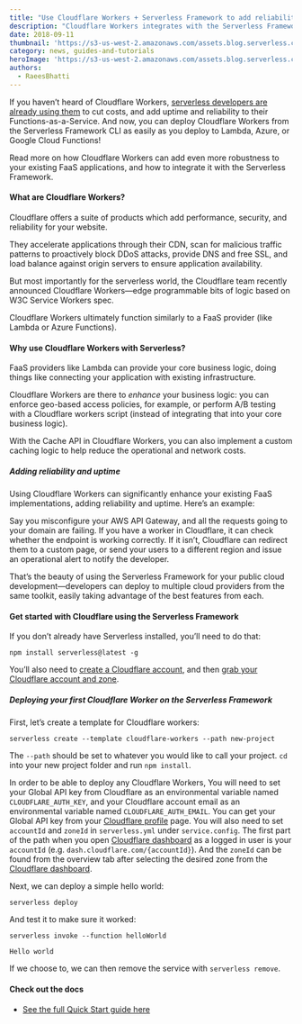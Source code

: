 ```yaml
---
title: "Use Cloudflare Workers + Serverless Framework to add reliability and uptime to your FaaS"
description: "Cloudflare Workers integrates with the Serverless Framework. Use Cloudflare Workers to add reliability and uptime to your existing FaaS!"
date: 2018-09-11
thumbnail: 'https://s3-us-west-2.amazonaws.com/assets.blog.serverless.com/cloudflare-workers/serverless-cloudflare-workers-header.png'
category: news, guides-and-tutorials
heroImage: 'https://s3-us-west-2.amazonaws.com/assets.blog.serverless.com/cloudflare-workers/serverless-cloudflare-workers-header.png'
authors:
  - RaeesBhatti
---
```


If you haven’t heard of Cloudflare Workers, [serverless developers are already using them](https://www.troyhunt.com/serverless-to-the-max-doing-big-things-for-small-dollars-with-cloudflare-workers-and-azure-functions/) to cut costs, and add uptime and reliability to their Functions-as-a-Service. And now, you can deploy Cloudflare Workers from the Serverless Framework CLI as easily as you deploy to Lambda, Azure, or Google Cloud Functions!

Read more on how Cloudflare Workers can add even more robustness to your existing FaaS applications, and how to integrate it with the Serverless Framework.

#### What are Cloudflare Workers?

Cloudflare offers a suite of products which add performance, security, and reliability for your website. 

They accelerate applications through their CDN, scan for malicious traffic patterns to proactively block DDoS attacks, provide DNS and free SSL, and load balance against origin servers to ensure application availability.

But most importantly for the serverless world, the Cloudflare team recently announced Cloudflare Workers—edge programmable bits of logic based on W3C Service Workers spec. 

Cloudflare Workers ultimately function similarly to a FaaS provider (like Lambda or Azure Functions).

#### Why use Cloudflare Workers with Serverless?

FaaS providers like Lambda can provide your core business logic, doing things like connecting your application with existing infrastructure.

Cloudflare Workers are there to _enhance_ your business logic: you can enforce geo-based access policies, for example, or perform A/B testing with a Cloudflare workers script (instead of integrating that into your core business logic).

With the Cache API in Cloudflare Workers, you can also implement a custom caching logic to help reduce the operational and network costs.

##### Adding reliability and uptime

Using Cloudflare Workers can significantly enhance your existing FaaS implementations, adding reliability and uptime. Here’s an example:

Say you misconfigure your AWS API Gateway, and all the requests going to your domain are failing. If you have a worker in Cloudflare, it can check whether the endpoint is working correctly. If it isn’t, Cloudflare can redirect them to a custom page, or send your users to a different region and issue an operational alert to notify the developer.

That’s the beauty of using the Serverless Framework for your public cloud development—developers can deploy to multiple cloud providers from the same toolkit, easily taking advantage of the best features from each. 

#### Get started with Cloudflare using the Serverless Framework

If you don’t already have Serverless installed, you’ll need to do that:

`npm install serverless@latest -g`

You’ll also need to [create a Cloudflare account](https://dash.cloudflare.com/sign-up), and then [grab your Cloudflare account and zone](https://developers.cloudflare.com/workers/api/). 

##### Deploying your first Cloudflare Worker on the Serverless Framework

First, let’s create a template for Cloudflare workers:

 `serverless create --template cloudflare-workers --path new-project`

The `--path` should be set to whatever you would like to call your project. `cd` into your new project folder and
run `npm install`.

In order to be able to deploy any Cloudflare Workers, You will need to set your Global API key from Cloudflare as an environmental variable named `CLOUDFLARE_AUTH_KEY`, and your Cloudflare account email as an environmental variable named `CLOUDFLARE_AUTH_EMAIL`. You can get your Global API key from your [Cloudflare profile](https://dash.cloudflare.com/profile) page. You will also need to set `accountId` and `zoneId` in `serverless.yml` under `service.config`. The first part of the path when you open [Cloudflare dashboard](https://dash.cloudflare.com/) as a logged in user is your `accountId` (e.g. `dash.cloudflare.com/{accountId}`). And the `zoneId` can be found from the overview tab after selecting the desired zone from the [Cloudflare dashboard](https://dash.cloudflare.com/).

Next, we can deploy a simple hello world:

`serverless deploy`

And test it to make sure it worked:

```
serverless invoke --function helloWorld

Hello world
```

If we choose to, we can then remove the service with `serverless remove`.

#### Check out the docs

- [See the full Quick Start guide here](https://github.com/serverless/serverless/blob/d119d406057c89d215c85848a24ded9ee739b246/docs/providers/cloudflare-workers/guide/quick-start.md)

